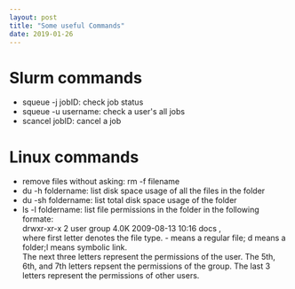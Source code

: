 ```yaml
---
layout: post
title: "Some useful Commands"
date: 2019-01-26
---
```

<h1> Slurm commands </h1>
<ul> 
  <li> squeue -j jobID: check job status</li>
  <li> squeue -u username: check a user's all jobs</li>
  <li>  scancel jobID: cancel a job</li>
</ul>

<h1> Linux commands</h1>
<ul>
  <li>remove files without asking: rm -f filename </li>
  <li>du -h foldername: list disk space usage of all the files in the folder</li>
  <li>du -sh foldername: list total disk space usage of the folder</li>
  <li>ls -l foldername: list file permissions in the folder in the following formate: <br />
    drwxr-xr-x 2 user group       4.0K 2009-08-13 10:16 docs ,<br/>
  where first letter denotes the file type. - means a regular file; d means a folder;l means symbolic link. <br/>
  The next three letters represent the permissions of the user. The 5th, 6th, and 7th letters repsent the permissions of the group. The last 3 letters represent the permissions of other users. <br/>
  </li>
  </ul>
